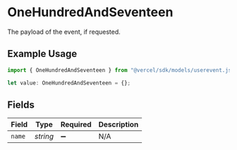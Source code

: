# OneHundredAndSeventeen

The payload of the event, if requested.

## Example Usage

```typescript
import { OneHundredAndSeventeen } from "@vercel/sdk/models/userevent.js";

let value: OneHundredAndSeventeen = {};
```

## Fields

| Field              | Type               | Required           | Description        |
| ------------------ | ------------------ | ------------------ | ------------------ |
| `name`             | *string*           | :heavy_minus_sign: | N/A                |